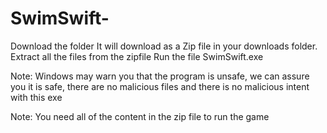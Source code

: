 # SwimSwift-
Download the folder
It will download as a Zip file in your downloads folder.
Extract all the files from the zipfile 
Run the file SwimSwift.exe

Note: Windows may warn you that the program is unsafe, we can assure you it is safe, there are no malicious files and there is no malicious intent with this exe

Note: You need all of the content in the zip file to run the game

